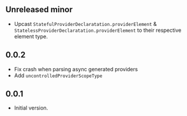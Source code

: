 ## Unreleased minor

- Upcast `StatefulProviderDeclaratation.providerElement` &
  `StatelessProviderDeclaratation.providerElement` to their respective element type.

## 0.0.2

- Fix crash when parsing async generated providers
- Add `uncontrolledProviderScopeType`

## 0.0.1

- Initial version.
